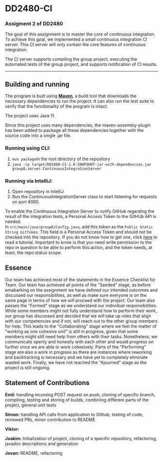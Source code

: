 # DD2480-CI
### Assigment 2 of DD2480
The goal of this assignment is to master the core of continuous integration. To achieve this goal, we implemented a small continuous integration CI server. This CI server will only contain the core features of continuous integration. 

The CI server supports compiling the group project, executing the automated tests of the group project, and supports notification of CI results.

---------
## Building and running
The program is built using [**Maven**](https://maven.apache.org), a build tool
that downloads the necessary dependencies to run the project. It can also run the test suite to verify that
the functionality of the program is intact.

The project uses Java 11.

Since this project uses many dependencies, the maven-assembly-plugin has been added to package
all these dependencies together with the source code into a single .jar file.

### Running using CLI:
1. `mvn package`in the root directory of the repository
2. `java -cp target/DD2480-CI-1.0-SNAPSHOT-jar-with-dependencies.jar group8.server.ContinuousIntegrationServer`

### Running via IntelliJ:
1. Open repository in IntelliJ
2. Run the ContinuousIntegrationServer class to start listening for requests on port 8080.


To enable the Continuous Integration Server to notify GitHub regarding the result of the integration tests, a
Personal Access Token to the GitHUb API is needed.  
In `src/main/java/group8/Config.java`, add this token as the `Public Static String GitToken`. 
This field is a Personal Access Token and should _not_ be checked into the repository. If you do not know how to get one, click 
[here](https://docs.github.com/en/authentication/keeping-your-account-and-data-secure/creating-a-personal-access-token) 
to read a tutorial. Important to know is that you need write permission to the repo in question to be able to perform this action,
and the token needs, at least, the repo:status scope. 

## Essence
Our team has achieved most of the statements in the Essence Checklist for Team. Our team has achieved all points of the "Seeded" stage, as before emabarking on the assignment we have defined our intended outcomes and discussed our responsibilities, as well as make sure everyone is on the same page in terms of how we will proceed with the project. Our team also passes the "Formed" stage as we understand our individual responsibilities. While some members might not fully understand how to perform their work, our group has discussed and decided that we will take up roles that align with our competencies and if not, will reach out to the other group members for help. This leads to the "Collaborating" stage where we feel the matter of "working as one cohesive unit" is still in progress, given that some members might still need help from others with their tasks. Nonetheless, we communicate openly and honestly with each other and would progress on further once we are able to work cohesively. Parts of the "Performing" stage are also a work in progress as there are instances where reworking and backtracking is necessary and we have yet to completely eliminate wasted work. Finally, we have not reached the "Ajourned" stage as the project is still ongoing.  

## Statement of Contributions
**Emil:** handling incoming POST request on push, cloning of specific branch, compiling, testing and storing of builds, combining different parts of the project, general unit tests

**Simon:** handling API calls from application to Github, testing of code, reviewed PRs, minor contribution to README

**Viktor:** 

**Joakim:** Initialization of project, cloning of a specific repository, refactoring, javadoc descriptions and generation 

**Jovan:** README, refactoring
